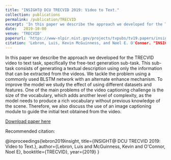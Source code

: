 ```yaml
---
title: "INSIGHT@ DCU TRECVID 2019: Video to Text."
collection: publications
permalink: /publication/TRECVID
excerpt: 'In this paper we describe the approach we developed for the TRECVID video to text task, specifically the free-text generation sub-task. This sub-task consists of generating a textual description using only the information that can be extracted from the videos. We tackle the problem using a commonly used BLSTM network with an alternate enhance mechanism. To improve the model we study the effect of using different datasets and features. One of the main problems of the video captioning challenge is the size of the vocabulary, which adds another level of complexity, as the model needs to produce a rich vocabulary without previous knowledge of the scene. Therefore, we also discuss the use of an image captioning module to guide the initial text obtained from the video.'
date: 	2019-10-00
venue: 'TRECVID'
paperurl: 'https://www-nlpir.nist.gov/projects/tvpubs/tv19.papers/insightdcu.pdf'
citation: 'Lebron, Luis, Kevin McGuinness, and Noel E. O'Connor. "INSIGHT@ DCU TRECVID 2019: Video to Text." TRECVID. 2019.'
---
```

In this paper we describe the approach we developed for the TRECVID video to text task, specifically the free-text generation sub-task. This sub-task consists of generating a textual description using only the information that can be extracted from the videos. We tackle the problem using a commonly used BLSTM network with an alternate enhance mechanism. To improve the model we study the effect of using different datasets and features. One of the main problems of the video captioning challenge is the size of the vocabulary, which adds another level of complexity, as the model needs to produce a rich vocabulary without previous knowledge of the scene. Therefore, we also discuss the use of an image captioning module to guide the initial text obtained from the video.

[Download paper here](https://www-nlpir.nist.gov/projects/tvpubs/tv19.papers/insightdcu.pdf)

Recommended citation: 

@inproceedings{lebron2019insight,
  title={INSIGHT@ DCU TRECVID 2019: Video to Text.},
  author={Lebron, Luis and McGuinness, Kevin and O'Connor, Noel E},
  booktitle={TRECVID},
  year={2019}
}
